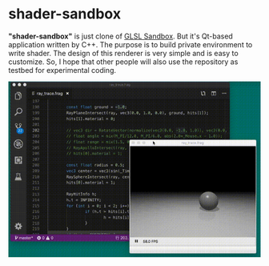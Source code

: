 # shader-sandbox
**"shader-sandbox"** is just clone of [GLSL Sandbox](http://glslsandbox.com/). But it's Qt-based application written by C++.
The purpose is to build private environment to write shader.
The design of this renderer is very simple and is easy to customize.
So, I hope that other people will also use the repository as testbed for experimental coding.

![ray-trace-edit](ray-trace-edit.gif)
